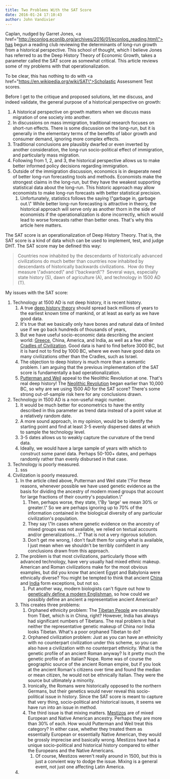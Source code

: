 ```yaml
---
title: Two Problems With the SAT Score
date: 2016-01-24 17:10:43
author: John Vandivier
---
```




Caplan, nudged by Garret Jones, <a href=\"http://econlog.econlib.org/archives/2016/01/econlog_reading.html\">has begun a reading club</a> reviewing the determinants of long-run growth from a historical perspective. This school of thought, which I believe Jones has referred to as the Deep History Theory of Economic Growth, takes a parameter called the SAT score as somewhat critical. This article reviews some of my problems with that operationalization.

To be clear, this has nothing to do with <a href=\"https://en.wikipedia.org/wiki/SAT\">Scholastic Assessment Test</a> scores.

Before I get to the critique and proposed solutions, let me discuss, and indeed validate, the general purpose of a historical perspective on growth:
<ol>
	<li>A historical perspective on growth matters when we discuss mass migration of one society into another.</li>
	<li>In discussions on mass immigration, traditional research focuses on short-run effects. There is some discussion on the long-run, but it is generally in the elementary terms of the benefits of labor growth and consumer demand, ignoring more complex effects.</li>
	<li>Traditional conclusions are plausibly dwarfed or even inverted by another consideration, the long-run socio-political effect of immigration, and particularly mass migration.</li>
	<li>Following from 1, 2, and 3, the historical perspective allows us to make better informed policy decisions regarding immigration.</li>
	<li>Outside of the immigration discussion, economics is in desperate need of better long-run forecasting tools and methods. Economists make the strongest claims in the long-run, but they have the weakest supporting statistical data about the long-run. This historic approach may allow economists to make long-run forecasts with better statistical precision.
<ol>
	<li>Unfortunately, statistics follows the saying \"garbage in, garbage out.\" While better long-run forecasting is attractive in theory, the historical approach will serve only as another thorn in the side of economists if the operationalization is done incorrectly, which would lead to worse forecasts rather than better ones. That's why this article here matters.</li>
</ol>
</li>
</ol>
The SAT score is an operationalization of Deep History Theory. That is, the SAT score is a kind of data which can be used to implement, test, and judge DHT. The SAT score may be defined this way:
<blockquote>Countries now inhabited by the descendants of historically advanced civilizations do much better than countries now inhabited by descendants of historically backwards civilizations.  How do they measure \"advanced\" and \"backward\"?  Several ways, especially state history (S), dawn of agriculture (A), and technology in 1500 AD (T).</blockquote>
My issues with the SAT score:
<ol>
	<li>Technology at 1500 AD is not deep history, it is recent history.
<ol>
	<li>A true <a href=\"https://en.wikipedia.org/wiki/Deep_history\">deep history theory</a> should spread back millions of years to the earliest known time of mankind, or at least as early as we have good data.</li>
	<li>It's true that we basically only have bones and natural data of limited use if we go back hundreds of thousands of years,</li>
	<li>But we have useful socio-economic data describing the ancient world: <a href=\"https://en.wikipedia.org/wiki/History_of_Greece#Bronze_Age\">Greece</a>, China, America, and India, as well as a few other <a href=\"https://en.wikipedia.org/wiki/Cradle_of_civilization\">Cradles of Civilization</a>. Good data is hard to find before 3000 BC, but it is hard not to find by 1000 BC, where we even have good data on many civilizations other than the Cradles, such as Israel.</li>
	<li>The objection to deep history is much more than a semantic problem. I am arguing that the previous implementation of the SAT score is fundamentally a bad operationalization.</li>
	<li><a href=\"http://qje.oxfordjournals.org/content/125/4/1627.full.pdf\">Putterman and Weil</a> appeal to the Neolithic Revolution at one. That's real deep history! The <a href=\"https://en.wikipedia.org/wiki/Neolithic_Revolution\">Neolithic Revolution</a> began earlier than 10,000 BC, so why are we using 1500 AD for the SAT score? There's some strong out-of-sample risk here for any conclusions drawn.</li>
</ol>
</li>
	<li>Technology in 1500 AD is a non-useful magic number.
<ol>
	<li>It would be much better for econometrics to have the entity described in this parameter as trend data instead of a point value at a relatively random date.</li>
	<li>A more sound approach, in my opinion, would be to identify the starting point and find at least 3-5 evenly dispersed dates at which to sample the technology level.</li>
	<li>3-5 dates allows us to weakly capture the curvature of the trend data.</li>
	<li>Ideally, we would have a large sample of years with which to construct some panel data. Perhaps 50-100+ dates, and perhaps randomly rather than evenly disbursed in that case.</li>
</ol>
</li>
	<li>Technology is poorly measured.
<ol>
	<li>sss</li>
</ol>
</li>
	<li>Civilization is poorly measured.
<ol>
	<li>In the article cited above, Putterman and Weil state \"For these reasons, whenever possible we have used genetic evidence as the basis for dividing the ancestry of modern mixed groups that account for large fractions of their country's population.\"
<ol>
	<li>Then, perhaps worse, they state, \"By 'large' we mean 30% or greater.\" So we are perhaps ignoring up to 70% of the information contained in the biological diversity of any particular civilization's population.</li>
	<li>They say \"In cases where genetic evidence on the ancestry of mixed groups was not available, we relied on textual accounts and/or generalizations...\" That is not a very rigorous solution.</li>
	<li>Don't get me wrong, I don't fault them for using what is available, I just mean when we shouldn't be terribly confident in any conclusions drawn from this approach.</li>
</ol>
</li>
	<li>The problem is that most civilizations, particularly those with advanced technology, have very usually had mixed ethnic makeup. American and Roman civilizations make for the most obvious examples, but did you know that ancient Egypt and Babylonia were ethnically diverse? You might be tempted to think that ancient <a href=\"https://en.wikipedia.org/wiki/Ethnic_groups_in_Chinese_history\">China</a> and <a href=\"https://en.wikipedia.org/wiki/Languages_of_India\">India</a> form exceptions, but not so.
<ol>
	<li>Put another way, modern biologists can't figure out how to <a href=\"http://www.dailymail.co.uk/sciencetech/article-3000998/Are-Welsh-truest-Brits-English-genomes-contain-German-French-DNA-Romans-left-no-trace.html\">genetically define a modern Englishman</a>, so how could we possibly define an ancient a representative ancient American?</li>
</ol>
</li>
	<li>This creates three problems:
<ol>
	<li>Orphaned ethnicity problem: The <a href=\"https://en.wikipedia.org/wiki/Tibetan_people\">Tibetan People</a> are ostensibly from Tibet, which is in China, right? However, India has always had significant numbers of Tibetans. The real problem is that neither the representative genetic makeup of China nor India looks Tibetan. What's a poor orphaned Tibetan to do?</li>
	<li>Orphaned civilization problem: Just as you can have an ethnicity with no counterpart civilization under this scheme, so you can also have a civilization with no counterpart ethnicity. What is the genetic profile of an ancient Roman anyway? Is it pretty much the genetic profile of an Italian? Nope. Rome was of course the geographic source of the ancient Roman empire, but if you look at the ancient Roman's citizens over time and found the median or mean citizen, he would not be ethnically Italian. They were the source but ultimately a minority.</li>
	<li>Ironically, the Romans were historically opposed to the northern Germans, but their genetics would never reveal this socio-political issue in history. Since the SAT score is meant to capture that very thing, socio-political and historical issues, it seems we have run into an issue in method.</li>
	<li>The third issue is that mixing matters. <a href=\"https://en.wikipedia.org/wiki/Mestizo\">Mestizos</a> are of mixed European and Native American ancestry. Perhaps they are more than 30% of each. How would Putterman and Weil treat this category? In either case, whether they treated them as essentially European or essentially Native American, they would be grossly imprecise and basically wrong. Mestizos have had a unique socio-political and historical history compared to either the Europeans and the Native Americans.
<ol>
	<li>Of course, Mestizos weren't really around in 1500, but this is just a convient way to dodge the issue. Mixing is a general event, not just one affecting Latin America.</li>
</ol>
</li>
</ol>
</li>
	<li></li>
</ol>
</li>
</ol>